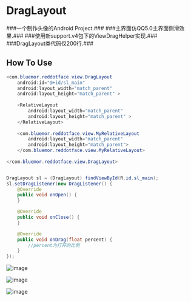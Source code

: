 DragLayout
==========

###一个制作头像的Android Project.###
###主界面仿QQ5.0主界面侧滑效果.###
###使用新support.v4包下的ViewDragHelper实现.###
###DragLayout类代码仅200行.###


## **How To Use** ##
```java
<com.bluemor.reddotface.view.DragLayout
    android:id="@+id/sl_main"
    android:layout_width="match_parent"
    android:layout_height="match_parent" >
    
    <RelativeLayout
        android:layout_width="match_parent"
        android:layout_height="match_parent" >
    </RelativeLayout>
    
    <com.bluemor.reddotface.view.MyRelativeLayout
        android:layout_width="match_parent"
        android:layout_height="match_parent">
    </com.bluemor.reddotface.view.MyRelativeLayout>
    
</com.bluemor.reddotface.view.DragLayout>


DragLayout sl = (DragLayout) findViewById(R.id.sl_main);
sl.setDragListener(new DragListener() {
	@Override
	public void onOpen() {
	}

	@Override
	public void onClose() {
	}

	@Override
	public void onDrag(float percent) {
		//percent为打开的比例
	}
});
```


![image](https://github.com/BlueMor/DragLayout/blob/master/screenshots/1.png)

![image](https://github.com/BlueMor/DragLayout/blob/master/screenshots/2.png)

![image](https://github.com/BlueMor/DragLayout/blob/master/screenshots/3.png)


